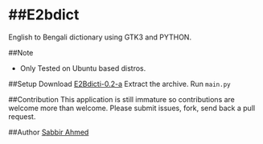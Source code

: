 ##E2bdict
=======

English to Bengali dictionary using GTK3 and PYTHON.

##Note
* Only Tested on Ubuntu based distros.


##Setup
Download [E2Bdicti-0.2-a](https://github.com/thesabbir/e2bdict/archive/0.2-a.zip)
Extract the archive.
Run `main.py`

##Contribution
This application is still immature so contributions are welcome more than welcome. Please submit issues, fork, send back a pull request.

##Author
[Sabbir Ahmed](http://thesabbir.com)
